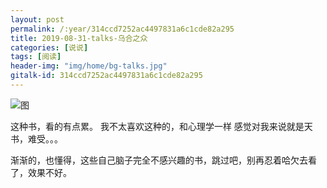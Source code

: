 ```yaml
---
layout: post
permalink: /:year/314ccd7252ac4497831a6c1cde82a295
title: 2019-08-31-talks-乌合之众
categories: [说说]
tags: [阅读]
header-img: "img/home/bg-talks.jpg"
gitalk-id: 314ccd7252ac4497831a6c1cde82a295
---
```


![图](http://image.linxingyang.net/image/note/2019/2019-01-01-talks-book/whzz.png)


这种书，看的有点累。
我不太喜欢这种的，和心理学一样
感觉对我来说就是天书，难受。。。


渐渐的，也懂得，这些自己脑子完全不感兴趣的书，跳过吧，别再忍着哈欠去看了，效果不好。


